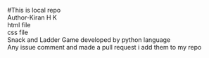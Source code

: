 #This is local repo<br>
Author-Kiran H K<br>
html file <br>
css file <br>
Snack and Ladder Game developed by python language<br>
Any issue comment and made a pull request i add them to my repo



